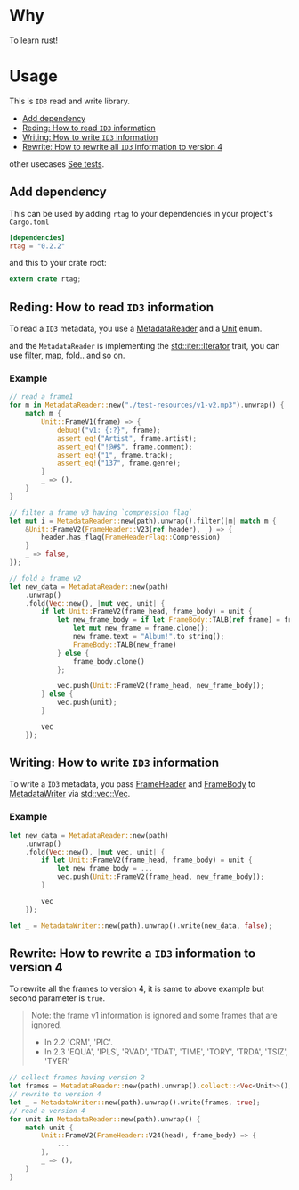 # Why

To learn rust!

# Usage

This is `ID3` read and write library.

- [Add dependency](#add-dependency)
- [Reding: How to read `ID3` information](#reding-how-to-read-id3-information)
- [Writing: How to write `ID3` information](#writing-how-to-write-id3-information)
- [Rewrite: How to rewrite all `ID3` information to version 4](#rewrite-how-to-rewrite-a-id3-information-to-version-4)

other usecases [See tests](./tests/metadata.rs).

## Add dependency

This can be used by adding `rtag` to your dependencies in your project's `Cargo.toml`

```toml
[dependencies]
rtag = "0.2.2"
```
and this to your crate root:

```rust
extern crate rtag;
```

## Reding: How to read `ID3` information

To read a `ID3` metadata, you use a [MetadataReader](./src/metadata.rs#L50) and a [Unit](./src/metadata.rs#L36) enum. 


and the `MetadataReader` is implementing the [std::iter::Iterator](https://doc.rust-lang.org/std/iter/trait.Iterator.html) trait, 
you can use [filter](https://doc.rust-lang.org/std/iter/trait.Iterator.html#method.filter), [map](https://doc.rust-lang.org/std/iter/trait.Iterator.html#method.map), [fold](https://doc.rust-lang.org/std/iter/trait.Iterator.html#method.fold).. and so on.

### Example

```rust
// read a frame1
for m in MetadataReader::new("./test-resources/v1-v2.mp3").unwrap() {
    match m {
        Unit::FrameV1(frame) => {
            debug!("v1: {:?}", frame);
            assert_eq!("Artist", frame.artist);
            assert_eq!("!@#$", frame.comment);
            assert_eq!("1", frame.track);
            assert_eq!("137", frame.genre);
        }
        _ => (),
    }
}

// filter a frame v3 having `compression flag`
let mut i = MetadataReader::new(path).unwrap().filter(|m| match m {
    &Unit::FrameV2(FrameHeader::V23(ref header), _) => {
        header.has_flag(FrameHeaderFlag::Compression)
    }
    _ => false,
});

// fold a frame v2
let new_data = MetadataReader::new(path)
    .unwrap()
    .fold(Vec::new(), |mut vec, unit| {
        if let Unit::FrameV2(frame_head, frame_body) = unit {
            let new_frame_body = if let FrameBody::TALB(ref frame) = frame_body {
                let mut new_frame = frame.clone();
                new_frame.text = "Album!".to_string();
                FrameBody::TALB(new_frame)
            } else {
                frame_body.clone()
            };

            vec.push(Unit::FrameV2(frame_head, new_frame_body));
        } else {
            vec.push(unit);
        }

        vec
    });
```

## Writing: How to write `ID3` information 

To write a `ID3` metadata, you pass [FrameHeader](./src/frame.rs#L267) and [FrameBody](./src/frame.rs#L2022) to [MetadataWriter](./src/metadata.rs#L366) via [std::vec::Vec](https://doc.rust-lang.org/std/vec/struct.Vec.html).

### Example

```rust
let new_data = MetadataReader::new(path)
    .unwrap()
    .fold(Vec::new(), |mut vec, unit| {
        if let Unit::FrameV2(frame_head, frame_body) = unit {
            let new_frame_body = ...
            vec.push(Unit::FrameV2(frame_head, new_frame_body));
        }

        vec
    });

let _ = MetadataWriter::new(path).unwrap().write(new_data, false);
```

## Rewrite: How to rewrite a `ID3` information to version 4

To rewrite all the frames to version 4, it is same to above example but second parameter is `true`. 
> Note: the frame v1 information is ignored and some frames that are ignored.
> - In 2.2 'CRM', 'PIC'. 
> - In 2.3 'EQUA', 'IPLS', 'RVAD', 'TDAT', 'TIME', 'TORY', 'TRDA', 'TSIZ', 'TYER'

```rust
// collect frames having version 2
let frames = MetadataReader::new(path).unwrap().collect::<Vec<Unit>>();
// rewrite to version 4
let _ = MetadataWriter::new(path).unwrap().write(frames, true);
// read a version 4
for unit in MetadataReader::new(path).unwrap() {
    match unit {
        Unit::FrameV2(FrameHeader::V24(head), frame_body) => {
            ...
        },
        _ => (),
    }
}
```